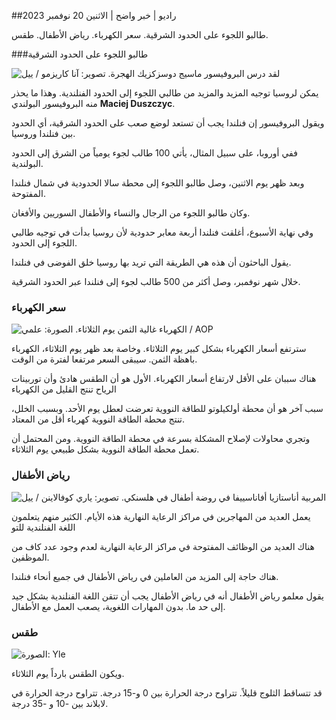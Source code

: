##راديو \| خبر واضح \| الاثنين 20 نوفمبر 2023

طالبو اللجوء على الحدود الشرقية. سعر الكهرباء. رياض الأطفال. طقس.

###طالبو اللجوء على الحدود الشرقية

![لقد درس البروفيسور ماسيج دوسزكزيك الهجرة. تصوير: آنا كاريزمو / ييل](https://images.cdn.yle.fi/image/upload/c_crop,h_2268,w_4028,x_0,y_0/ar_1.777777777777777,c_fill,g_faces,h_675,w_1200/dpr_1.0/q_auto:eco/f_auto/fl_lossy/v1700423531/39-1203119655a67178e33b)

يمكن لروسيا توجيه المزيد والمزيد من طالبي اللجوء إلى الحدود الفنلندية. وهذا ما يحذر منه البروفيسور البولندي **Maciej Duszczyc**.

ويقول البروفيسور إن فنلندا يجب أن تستعد لوضع صعب على الحدود الشرقية، أي الحدود بين فنلندا وروسيا.

ففي أوروبا، على سبيل المثال، يأتي 100 طالب لجوء يومياً من الشرق إلى الحدود البولندية.

وبعد ظهر يوم الاثنين، وصل طالبو اللجوء إلى محطة سالا الحدودية في شمال فنلندا المفتوحة.

وكان طالبو اللجوء من الرجال والنساء والأطفال السوريين والأفغان.

وفي نهاية الأسبوع، أغلقت فنلندا أربعة معابر حدودية لأن روسيا بدأت في توجيه طالبي اللجوء إلى الحدود.

يقول الباحثون أن هذه هي الطريقة التي تريد بها روسيا خلق الفوضى في فنلندا.

خلال شهر نوفمبر، وصل أكثر من 500 طالب لجوء إلى فنلندا عبر الحدود الشرقية.

### سعر الكهرباء

![الكهرباء غالية الثمن يوم الثلاثاء. الصورة: علمي / AOP](https://images.cdn.yle.fi/image/upload/c_crop,h_3375,w_6000,x_0,y_467/ar_1.777777777777777,c_fill,g_faces,h_675,w_1200/dpr_1.0/q_auto:eco/f_auto/fl_lossy/v1691842960/39-106121063c8f48238bcf)

سترتفع أسعار الكهرباء بشكل كبير يوم الثلاثاء. وخاصة بعد ظهر يوم الثلاثاء، الكهرباء باهظة الثمن. سيبقى السعر مرتفعا لفترة من الوقت.

هناك سببان على الأقل لارتفاع أسعار الكهرباء. الأول هو أن الطقس هادئ وأن توربينات الرياح تنتج القليل من الكهرباء

سبب آخر هو أن محطة أولكيلوتو للطاقة النووية تعرضت لعطل يوم الأحد. وبسبب الخلل، تنتج محطة الطاقة النووية كهرباء أقل من المعتاد.

وتجري محاولات لإصلاح المشكلة بسرعة في محطة الطاقة النووية. ومن المحتمل أن تعمل محطة الطاقة النووية بشكل طبيعي يوم الثلاثاء.

### رياض الأطفال

![المربية أناستازيا أفاناسييفا في روضة أطفال في هلسنكي. تصوير: ياري كوفالاينن / ييل](https://images.cdn.yle.fi/image/upload/c_crop,h_3375,w_6000,x_0,y_134/ar_1.7777777777777777,c_fill,g_faces,h_675,w_1200/dpr_1.0/q_auto:eco/f_auto/fl_lossy/v1700133967/39-12015336555f596ca4eb)

يعمل العديد من المهاجرين في مراكز الرعاية النهارية هذه الأيام. الكثير منهم يتعلمون اللغة الفنلندية للتو

هناك العديد من الوظائف المفتوحة في مراكز الرعاية النهارية لعدم وجود عدد كاف من الموظفين.

هناك حاجة إلى المزيد من العاملين في رياض الأطفال في جميع أنحاء فنلندا.

يقول معلمو رياض الأطفال أنه في رياض الأطفال يجب أن تتقن اللغة الفنلندية بشكل جيد إلى حد ما. بدون المهارات اللغوية، يصعب العمل مع الأطفال.

### طقس

![ الصورة: Yle](https://images.cdn.yle.fi/image/upload/c_crop,h_1080,w_1919,x_0,y_0/ar_1.7777777777777777,c_fill,g_faces,h_675,w_1200/dpr_1.0/q_auto:eco/f_auto/fl_lossy/v1700492173/39-1203681655b7364e6c83)

ويكون الطقس بارداً يوم الثلاثاء.

قد تتساقط الثلوج قليلاً. تتراوح درجة الحرارة بين 0 و-15 درجة. تتراوح درجة الحرارة في لابلاند بين -10 و -35 درجة.